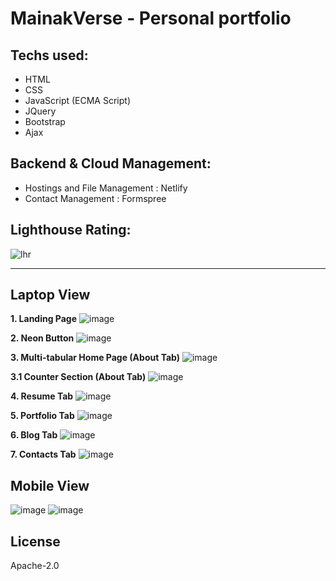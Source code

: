 # MainakVerse - Personal portfolio

## Techs used:

- HTML
- CSS
- JavaScript (ECMA Script)
- JQuery
- Bootstrap
- Ajax

## Backend & Cloud Management:
- Hostings and File Management : Netlify
- Contact Management : Formspree

## Lighthouse Rating:
![lhr](https://github.com/MainakRepositor/MainakVerse/assets/64016811/113441c3-556f-43bb-8cab-7aea356fef92)

<hr>

## Laptop View

**1. Landing Page**
![image](https://github.com/MainakRepositor/MainakVerse/assets/64016811/e82bb58f-e031-4904-b6af-6157435f00ae)

**2. Neon Button**
![image](https://github.com/MainakRepositor/MainakVerse/assets/64016811/ac374701-c086-4c3e-b570-a0da7680e65e)

**3. Multi-tabular Home Page (About Tab)**
![image](https://github.com/MainakRepositor/MainakVerse/assets/64016811/a4dedf02-b432-4ee1-9867-c2a66c96563e)

**3.1 Counter Section (About Tab)**
![image](https://github.com/MainakRepositor/MainakVerse/assets/64016811/1c154242-f2f8-4639-8f07-d9f4ac6018f7)

**4. Resume Tab**
![image](https://github.com/MainakRepositor/MainakVerse/assets/64016811/37866921-8ebf-4022-b2e3-0366c33cb40e)

**5. Portfolio Tab**
![image](https://github.com/MainakRepositor/MainakVerse/assets/64016811/573bb654-31d0-4ce1-a0e9-caed071c28ec)

**6. Blog Tab**
![image](https://github.com/MainakRepositor/MainakVerse/assets/64016811/71b98486-a30e-406e-9d9d-4d02eacc6e36)

**7. Contacts Tab**
![image](https://github.com/MainakRepositor/MainakVerse/assets/64016811/57f376dc-ca20-4c25-bc72-585cf7021779)

## Mobile View
![image](https://github.com/MainakRepositor/MainakVerse/assets/64016811/76c2cc03-7ebc-4021-900f-bffa36e954cc)
![image](https://github.com/MainakRepositor/MainakVerse/assets/64016811/d65c969b-82f4-4a1c-88f8-6d3c856003ab)


## License
Apache-2.0
